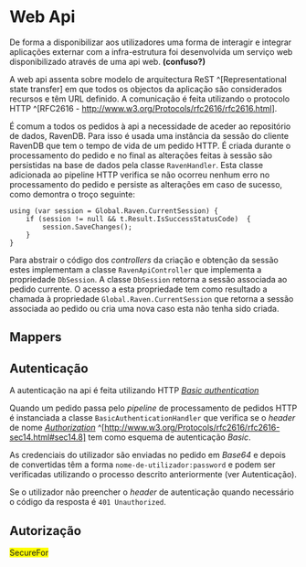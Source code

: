 Web Api 
=

De forma a disponibilizar aos utilizadores uma forma de interagir e integrar aplicações externar com a infra-estrutura foi desenvolvida um serviço web disponibilizado através de uma api web. **(confuso?)**

A web api assenta sobre modelo de arquitectura ReST ^[Representational state transfer] em que todos os objectos da aplicação são considerados recursos e têm URL definido. 
A comunicação é feita utilizando o protocolo HTTP ^[RFC2616 - http://www.w3.org/Protocols/rfc2616/rfc2616.html].

É comum a todos os pedidos à api a necessidade de aceder ao repositório de dados, RavenDB. 
Para isso é usada uma instância da sessão do cliente RavenDB que tem o tempo de vida de um pedido HTTP. 
É criada durante o processamento do pedido e no final as alterações feitas à sessão são persistidas na base de dados pela classe `RavenHandler`. Esta classe adicionada ao pipeline  HTTP verifica se não ocorreu nenhum erro no processamento do pedido e persiste as alterações em caso de sucesso, como demontra o troço seguinte:

````
using (var session = Global.Raven.CurrentSession) {  
    if (session != null && t.Result.IsSuccessStatusCode)  {  
        session.SaveChanges();  
    }  
}  
````

Para abstrair o código dos *controllers* da criação e obtenção da sessão estes implementam a classe `RavenApiController` que implementa a propriedade `DbSession`. A classe `DbSession` retorna a sessão associada ao pedido currente.
O acesso a esta propriedade tem como resultado a chamada à propriedade `Global.Raven.CurrentSession` que retorna a sessão associada ao pedido ou cria uma nova caso esta não tenha sido criada.

Mappers
-

Autenticação 
-

A autenticação na api é feita utilizando HTTP *[Basic authentication](#basic)* 

Quando um pedido passa pelo *pipeline* de processamento de pedidos HTTP é instanciada a classe `BasicAuthenticationHandler` que verifica se o *header* de nome *[Authorization](#http)* ^[http://www.w3.org/Protocols/rfc2616/rfc2616-sec14.html#sec14.8] tem como esquema de autenticação *Basic*.

As credenciais do utilizador são enviadas no pedido em *Base64* e depois de convertidas têm a forma `nome-de-utilizador:password` e podem ser verificadas utilizando o processo descrito anteriormente (ver Autenticação).

Se o utilizador não preencher o *header* de autenticação quando necessário o código da resposta é `401 Unauthorized`.

Autorização
-

<span style="background-color: yellow">SecureFor</span>
